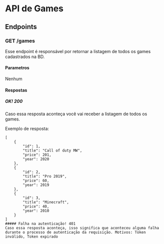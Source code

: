 # API de Games
## Endpoints
### GET /games
Esse endpoint é responsável por retornar a listagem de todos os games cadastrados na BD.
#### Parametros
Nenhum
#### Respostas
##### OK! 200
Caso essa resposta aconteça você vai receber a listagem de todos os games.

Exemplo de  resposta:

```
[
    {
        "id": 1,
        "title": "Call of duty MW",
        "price": 201,
        "year": 2020
    },
    {
        "id": 2,
        "title": "Pro 2019",
        "price": 60,
        "year": 2019
    },
    {
        "id": 3,
        "title": "Minecraft",
        "price": 40,
        "year": 2010
    }
]
##### Falha na autenticação! 401
Caso essa resposta aconteça, isso significa que aconteceu alguma falha durante o processo de autenticação da requisição. Motivos: Token inválido, Token expirado
